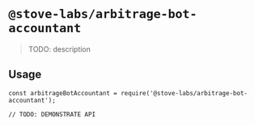 # `@stove-labs/arbitrage-bot-accountant`

> TODO: description

## Usage

```
const arbitrageBotAccountant = require('@stove-labs/arbitrage-bot-accountant');

// TODO: DEMONSTRATE API
```
